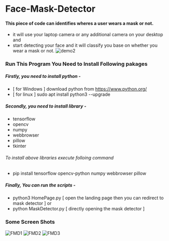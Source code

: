 # **Face-Mask-Detector**
#### This piece of code can identifies wheres a user wears a mask or not.
* it will use your laptop camera or any additional camera on your desktop and
* start detecting your face and it will classify you base on whether you wear a mask or not.
![demo2](https://user-images.githubusercontent.com/62026451/122651268-539aa080-d155-11eb-9fb5-132d645150df.gif)

### Run This Program You Need to Install Following pakages
##### Firstly, you need to install python - 
- [ for Windows ] download python from https://www.python.org/
- [ for linux ] sudo apt install python3 --upgrade

##### Secondly, you need to install library -
- tensorflow
- opencv
- numpy
- webbrowser
- pillow
- tkinter
###### To install above libraries execute folloing command
* pip install tensorflow opencv-python numpy webbrowser pillow 

##### Finally, You can run the scripts - 
* python3 HomePage.py [ open the landing page then you can redirect to mask detector ]
or
* python MaskDetector.py [ directly opening the mask detector ]

### Some Screen Shots
![FMD1](https://user-images.githubusercontent.com/62026451/122650766-4d56f500-d152-11eb-9389-d0a1dc8ae8f7.png)
![FMD2](https://user-images.githubusercontent.com/62026451/122650767-4f20b880-d152-11eb-886f-62aa29457658.png)
![FMD3](https://user-images.githubusercontent.com/62026451/122650770-50ea7c00-d152-11eb-89cb-691d02aec1a3.png)
